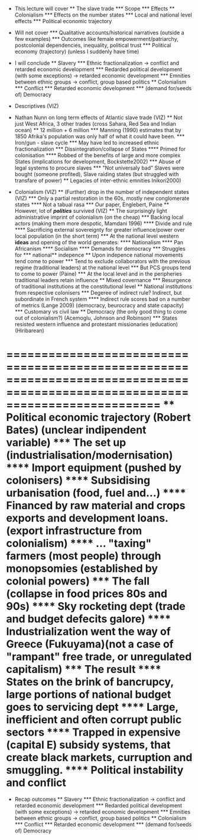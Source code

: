
* This lecture will cover
** The slave trade
*** Scope
*** Effects
** Colonialism
*** Effects on the number states
*** Local and national level effects
*** Political economic trajectory
* Will not cover
*** Qualitative accounts/historical narratives (outside a few examples)
*** Outcomes like female empowerment/patriarchy, postcolonial dependencies, inequality, political trust
*** Political economy (trajectory) (unless I suddenly have time)

* I will conclude
** Slavery
*** Ethnic fractionalization -> conflict and retarded economic development
*** Redarded political development (with some exceptions) -> retarded economic development
*** Emnities between ethnic groups -> conflict, group based politics
** Colonialism
*** Conflict
*** Retarded economic development
*** (demand for/seeds of) Democracy

* Descriptives (VIZ)

* Nathan Nunn on long term effects of Atlantic slave trade (VIZ)
** Not just West Africa, 3 other trades (cross Sahara, Red Sea and Indian ocean)
** 12 million + 6 million
*** Manning (1990) estimates that by 1850 Afrika's population was only half of what it could have been.
*** Iron/gun - slave cycle
*** May have led to increased ethnic fractionalization
*** Dissintegration/collapse of States
**** Primed for colonisation
**** Robbed of the benefits of large and more complex States (implications for development, Bockstette2002)
*** Abuse of legal systems to procure slaves
*** "Not universaly bad" Slaves were bought (someone profited), Slave raiding states (but struggled with transfare of power)
** Legacies of inter-ethnic emnities Inikori2000)

* Colonialism (VIZ)
** (Further) drop in the number of independent states (VIZ)
*** Only a partial restoration in the 60s, mostly new conglomerate states
**** Not a tabual rasa
*** Our paper, Englebert, Paine
** However, lot of ***polities***  survived (VIZ)
** The surprisingly light administrative imprint of colonialism (on the cheap)
*** Backing local actors (making them more despotic, Mamdani 1996)
**** Divide and rule
**** Sacrificing external sovereignty for greater influence/power over local population (in the short term)
*** At the national level western **ideas**  and opening of the world generates:
**** Nationalism
**** Pan Africanism
**** Socialism
**** Demands for democracy
*** Struggles for *** national** indepence
** Upon indepence national movements tend come to power
*** Tend to exclude collaborators with the previous regime (traditional leaders) at the national level
*** But PCS groups tend to come to power (Paine)
*** At the local level and in the peripheries traditional leaders retain influence
** Mixed covernance
*** Resurgence of traditional institutions at the constitutional level
** National institutions from respective colonisers
*** Degeree of indirect rule? Indirect, but subordinate in French system
**** Indirect rule scores bad on a number of metrics (Lange 2009) (democracy, beurocracy and state capacity)
*** Customary vs civil law
** Democracy (the only good thing to come out of colonialism?) (Acemoglu, Johnson and Robinson)
*** States resisted western influence and protestant missionaries (education)(Hiribarean)

==============================================================================================================================
** Political economic trajectory (Robert Bates) (unclear indipendent variable)
*** The set up (industrialisation/modernisation)
**** Import equipment (pushed by colonisers)
**** Subsidising urbanisation (food, fuel and...)
**** Financed by raw material and crops exports and development loans. (export infrastructure from colonialism)
**** ... "taxing" farmers (most people) through monopsomies (established by colonial powers)
*** The fall (collapse in food prices 80s and 90s)
**** Sky rocketing dept (trade and budget defecits galore)
**** Industrialization went the way of Greece (Fukuyama)(not a case of "rampant" free trade, or unregulated capitalism)
*** The result
**** States on the brink of bancrupcy, large portions of national budget goes to servicing dept
**** Large, inefficient and often corrupt public sectors
**** Trapped in expensive (capital E) subsidy systems, that create black markets, curruption and smuggling.
**** Political instability and conflict
=========================================================================================================================

* Recap outcomes
** Slavery
*** Ethnic fractionalization -> conflict and retarded economic development
*** Redarded political development (with some exceptions) -> retarded economic development
*** Emnities between ethnic groups -> conflict, group based politics
** Colonialism
*** Conflict
*** Retarded economic development
*** (demand for/seeds of) Democracy
